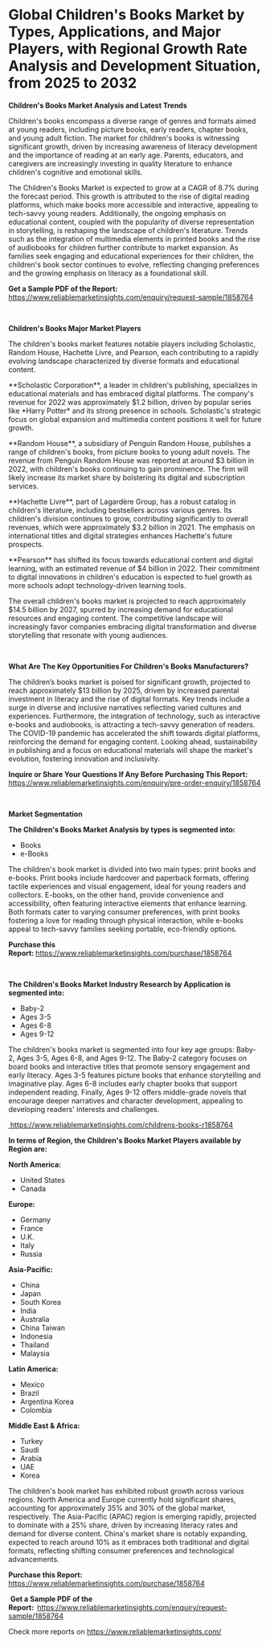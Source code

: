 <p><h1>Global Children's Books Market by Types, Applications, and Major Players, with Regional Growth Rate Analysis and Development Situation, from 2025 to 2032</h1></p><p><strong>Children's Books Market Analysis and Latest Trends</strong></p>
<p><p>Children's books encompass a diverse range of genres and formats aimed at young readers, including picture books, early readers, chapter books, and young adult fiction. The market for children's books is witnessing significant growth, driven by increasing awareness of literacy development and the importance of reading at an early age. Parents, educators, and caregivers are increasingly investing in quality literature to enhance children's cognitive and emotional skills.</p><p>The Children's Books Market is expected to grow at a CAGR of 8.7% during the forecast period. This growth is attributed to the rise of digital reading platforms, which make books more accessible and interactive, appealing to tech-savvy young readers. Additionally, the ongoing emphasis on educational content, coupled with the popularity of diverse representation in storytelling, is reshaping the landscape of children's literature. Trends such as the integration of multimedia elements in printed books and the rise of audiobooks for children further contribute to market expansion. As families seek engaging and educational experiences for their children, the children's book sector continues to evolve, reflecting changing preferences and the growing emphasis on literacy as a foundational skill.</p></p>
<p><strong>Get a Sample PDF of the Report:&nbsp;</strong> <a href="https://www.reliablemarketinsights.com/enquiry/request-sample/1858764?utm_campaign=3507&utm_medium=2&utm_source=Github&utm_content=ia&utm_term=05042025&utm_id=childrens-books">https://www.reliablemarketinsights.com/enquiry/request-sample/1858764</a></p>
<p>&nbsp;</p>
<p><strong>Children's Books Major Market Players</strong></p>
<p><p>The children's books market features notable players including Scholastic, Random House, Hachette Livre, and Pearson, each contributing to a rapidly evolving landscape characterized by diverse formats and educational content.</p><p>**Scholastic Corporation**, a leader in children's publishing, specializes in educational materials and has embraced digital platforms. The company's revenue for 2022 was approximately $1.2 billion, driven by popular series like *Harry Potter* and its strong presence in schools. Scholastic's strategic focus on global expansion and multimedia content positions it well for future growth.</p><p>**Random House**, a subsidiary of Penguin Random House, publishes a range of children's books, from picture books to young adult novels. The revenue from Penguin Random House was reported at around $3 billion in 2022, with children's books continuing to gain prominence. The firm will likely increase its market share by bolstering its digital and subscription services.</p><p>**Hachette Livre**, part of Lagardère Group, has a robust catalog in children's literature, including bestsellers across various genres. Its children's division continues to grow, contributing significantly to overall revenues, which were approximately $3.2 billion in 2021. The emphasis on international titles and digital strategies enhances Hachette's future prospects.</p><p>**Pearson** has shifted its focus towards educational content and digital learning, with an estimated revenue of $4 billion in 2022. Their commitment to digital innovations in children's education is expected to fuel growth as more schools adopt technology-driven learning tools.</p><p>The overall children's books market is projected to reach approximately $14.5 billion by 2027, spurred by increasing demand for educational resources and engaging content. The competitive landscape will increasingly favor companies embracing digital transformation and diverse storytelling that resonate with young audiences.</p></p>
<p>&nbsp;</p>
<p><strong>What Are The Key Opportunities For Children's Books Manufacturers?</strong></p>
<p><p>The children’s books market is poised for significant growth, projected to reach approximately $13 billion by 2025, driven by increased parental investment in literacy and the rise of digital formats. Key trends include a surge in diverse and inclusive narratives reflecting varied cultures and experiences. Furthermore, the integration of technology, such as interactive e-books and audiobooks, is attracting a tech-savvy generation of readers. The COVID-19 pandemic has accelerated the shift towards digital platforms, reinforcing the demand for engaging content. Looking ahead, sustainability in publishing and a focus on educational materials will shape the market's evolution, fostering innovation and inclusivity.</p></p>
<p><strong>Inquire or Share Your Questions If Any Before Purchasing This Report:</strong> <a href="https://www.reliablemarketinsights.com/enquiry/pre-order-enquiry/1858764?utm_campaign=3507&utm_medium=2&utm_source=Github&utm_content=ia&utm_term=05042025&utm_id=childrens-books">https://www.reliablemarketinsights.com/enquiry/pre-order-enquiry/1858764</a></p>
<p>&nbsp;</p>
<p><strong>Market Segmentation</strong></p>
<p><strong>The Children's Books Market Analysis by types is segmented into:</strong></p>
<p><ul><li>Books</li><li>e-Books</li></ul></p>
<p><p>The children's book market is divided into two main types: print books and e-books. Print books include hardcover and paperback formats, offering tactile experiences and visual engagement, ideal for young readers and collectors. E-books, on the other hand, provide convenience and accessibility, often featuring interactive elements that enhance learning. Both formats cater to varying consumer preferences, with print books fostering a love for reading through physical interaction, while e-books appeal to tech-savvy families seeking portable, eco-friendly options.</p></p>
<p><strong>Purchase this Report:&nbsp;</strong><a href="https://www.reliablemarketinsights.com/purchase/1858764?utm_campaign=3507&utm_medium=2&utm_source=Github&utm_content=ia&utm_term=05042025&utm_id=childrens-books">https://www.reliablemarketinsights.com/purchase/1858764</a></p>
<p>&nbsp;</p>
<p><strong>The Children's Books Market Industry Research by Application is segmented into:</strong></p>
<p><ul><li>Baby-2</li><li>Ages 3-5</li><li>Ages 6-8</li><li>Ages 9-12</li></ul></p>
<p><p>The children's books market is segmented into four key age groups: Baby-2, Ages 3-5, Ages 6-8, and Ages 9-12. The Baby-2 category focuses on board books and interactive titles that promote sensory engagement and early literacy. Ages 3-5 features picture books that enhance storytelling and imaginative play. Ages 6-8 includes early chapter books that support independent reading. Finally, Ages 9-12 offers middle-grade novels that encourage deeper narratives and character development, appealing to developing readers' interests and challenges.</p></p>
<p><a href="https://www.reliablemarketinsights.com/childrens-books-r1858764?utm_campaign=3507&utm_medium=2&utm_source=Github&utm_content=ia&utm_term=05042025&utm_id=childrens-books">&nbsp;https://www.reliablemarketinsights.com/childrens-books-r1858764</a></p>
<p><strong>In terms of Region, the Children's Books Market Players available by Region are:</strong></p>
<p>
    <p> <strong> North America: </strong>
        <ul>
            <li>United States</li>
            <li>Canada</li>
        </ul>
        </p> 
    <p> <strong> Europe: </strong>
        <ul>
            <li>Germany</li>
            <li>France</li>
            <li>U.K.</li>
            <li>Italy</li>
            <li>Russia</li>
        </ul>
        </p> 
    <p> <strong> Asia-Pacific: </strong>
        <ul>
            <li>China</li>
            <li>Japan</li>
            <li>South Korea</li>
            <li>India</li>
            <li>Australia</li>
            <li>China Taiwan</li>
            <li>Indonesia</li>
            <li>Thailand</li>
            <li>Malaysia</li>
        </ul>
        </p> 
    <p> <strong> Latin America: </strong>
        <ul>
            <li>Mexico</li>
            <li>Brazil</li>
            <li>Argentina Korea</li>
            <li>Colombia</li>
        </ul>
        </p> 
    <p> <strong> Middle East & Africa: </strong>
        <ul>
            <li>Turkey</li>
            <li>Saudi</li>
            <li>Arabia</li>
            <li>UAE</li>
            <li>Korea</li>
        </ul>
    </p>
    </p>
<p><p>The children's book market has exhibited robust growth across various regions. North America and Europe currently hold significant shares, accounting for approximately 35% and 30% of the global market, respectively. The Asia-Pacific (APAC) region is emerging rapidly, projected to dominate with a 25% share, driven by increasing literacy rates and demand for diverse content. China's market share is notably expanding, expected to reach around 10% as it embraces both traditional and digital formats, reflecting shifting consumer preferences and technological advancements.</p></p>
<p><strong>Purchase this Report: </strong><a href="https://www.reliablemarketinsights.com/purchase/1858764?utm_campaign=3507&utm_medium=2&utm_source=Github&utm_content=ia&utm_term=05042025&utm_id=childrens-books">https://www.reliablemarketinsights.com/purchase/1858764</a></p>
<p>&nbsp;<strong>Get a Sample PDF of the Report:&nbsp;&nbsp;</strong><a href="https://www.reliablemarketinsights.com/enquiry/request-sample/1858764?utm_campaign=3507&utm_medium=2&utm_source=Github&utm_content=ia&utm_term=05042025&utm_id=childrens-books">https://www.reliablemarketinsights.com/enquiry/request-sample/1858764</a></p>
<p><strong></strong></p>
<p>Check more reports on <a href="https://www.reliablemarketinsights.com/?utm_campaign=3507&utm_medium=2&utm_source=Github&utm_content=ia&utm_term=05042025&utm_id=childrens-books">https://www.reliablemarketinsights.com/</a></p>